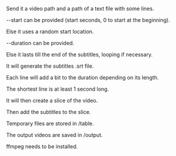 Send it a video path and a path of a text file with some lines.

--start can be provided (start seconds, 0 to start at the beginning).

Else it uses a random start location.

--duration can be provided.

Else it lasts till the end of the subtitles, looping if necessary.

It will generate the subtitles .srt file.

Each line will add a bit to the duration depending on its length.

The shortest line is at least 1 second long.

It will then create a slice of the video.

Then add the subtitles to the slice.

Temporary files are stored in /table.

The output videos are saved in /output.

ffmpeg needs to be installed.